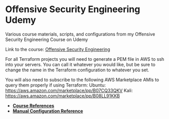 # Offensive Security Engineering Udemy
Various course materials, scripts, and configurations from my Offensive Security Engineering Course on Udemy

Link to the course: [Offensive Security Engineering](https://www.udemy.com/course/draft/2997384/?referralCode=B561E056323FA1B9C4C2)

For all Terraform projects you will need to generate a PEM file in AWS to ssh into your servers. You can call it whatever you would like, but be sure to change the name in the Terraform configuration to whatever you set.

You will also need to subscribe to the following AWS Marketplace AMIs to query them properly if using Terraform:
Ubuntu: https://aws.amazon.com/marketplace/pp/B07CQ33QKV
Kali: https://aws.amazon.com/marketplace/pp/B08LL91KKB

- **[Course References](https://github.com/3ndG4me/Offensive-Security-Engineering-Udemy/blob/master/Course_References.md)**
- **[Manual Configuration Reference](https://github.com/3ndG4me/Offensive-Security-Engineering-Udemy/blob/master/Using_a_VM.md)**
